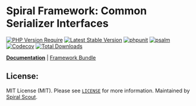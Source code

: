 # Spiral Framework: Common Serializer Interfaces

[![PHP Version Require](https://poser.pugx.org/spiral/serializer/require/php)](https://packagist.org/packages/spiral/serializer)
[![Latest Stable Version](https://poser.pugx.org/spiral/serializer/v/stable)](https://packagist.org/packages/spiral/serializer)
[![phpunit](https://github.com/spiral/serializer/workflows/phpunit/badge.svg)](https://github.com/spiral/serializer/actions)
[![psalm](https://github.com/spiral/serializer/workflows/psalm/badge.svg)](https://github.com/spiral/serializer/actions)
[![Codecov](https://codecov.io/gh/spiral/serializer/branch/master/graph/badge.svg)](https://codecov.io/gh/spiral/serializer/)
[![Total Downloads](https://poser.pugx.org/spiral/serializer/downloads)](https://packagist.org/packages/spiral/serializer)

<b>[Documentation](https://spiral.dev/docs/component-serializer)</b> | [Framework Bundle](https://github.com/spiral/framework)

## License:

MIT License (MIT). Please see [`LICENSE`](./LICENSE) for more information. Maintained by [Spiral Scout](https://spiralscout.com).
